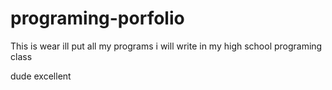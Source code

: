 # programing-porfolio
This is wear ill put all my programs i will write in my high school programing class

dude excellent  
